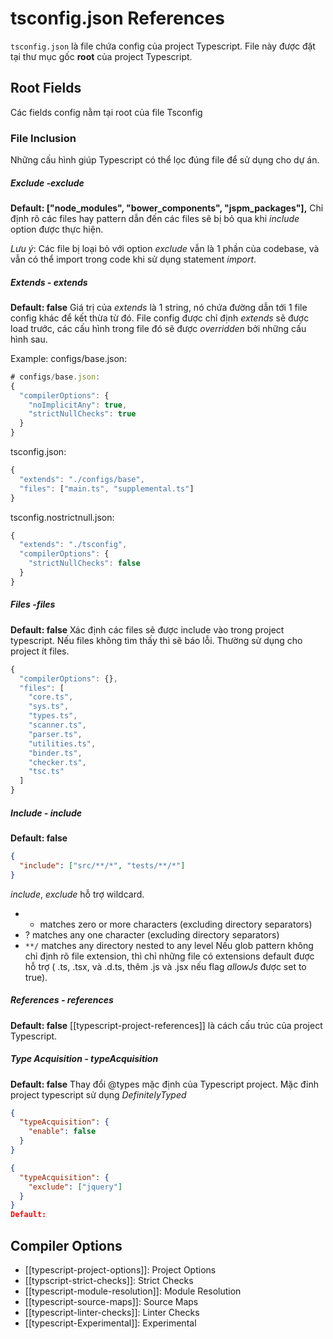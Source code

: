 # tsconfig.json References

`tsconfig.json` là file chứa config của project Typescript. File này được đặt tại thư mục gốc **root** của project Typescript. 

## Root Fields
Các fields config nằm tại root của file Tsconfig

### File Inclusion
Những cấu hình giúp Typescript có thể lọc đúng file để sử dụng cho dự án.
##### Exclude -exclude
**Default: ["node_modules", "bower_components", "jspm_packages"],**
Chỉ định rõ các files hay pattern dẫn đến các files sẽ bị bỏ qua khi *include* option được thực hiện. 

*Lưu ý*: Các file bị loại bỏ với option *exclude* vẫn là 1 phần của codebase, và vẫn có thể import trong code khi sử dụng statement *import*.

##### Extends - extends
**Default: false**
Giá trị của *extends* là 1 string, nó chứa đường dẫn tới 1 file config khác để kết thừa từ đó. 
File config được chỉ định *extends* sẽ được load trước, các cấu hình trong file đó sẽ được *overridden* bởi những cấu hình sau. 

Example:
configs/base.json:
```javascript
# configs/base.json:
{
  "compilerOptions": {
    "noImplicitAny": true,
    "strictNullChecks": true
  }
}
```
tsconfig.json:
```javascript
{
  "extends": "./configs/base",
  "files": ["main.ts", "supplemental.ts"]
}
```
tsconfig.nostrictnull.json:
```javascript
{
  "extends": "./tsconfig",
  "compilerOptions": {
    "strictNullChecks": false
  }
}
```

##### Files -files
**Default: false**
Xác định các files sẽ được include vào trong project typescript. Nếu files không tìm thấy thì sẽ báo lỗi. Thường sử dụng cho project ít files.
```javascript
{
  "compilerOptions": {},
  "files": [
    "core.ts",
    "sys.ts",
    "types.ts",
    "scanner.ts",
    "parser.ts",
    "utilities.ts",
    "binder.ts",
    "checker.ts",
    "tsc.ts"
  ]
}
```
##### Include - include
**Default: false**

```json
{
  "include": ["src/**/*", "tests/**/*"]
}
```

*include*, *exclude* hỗ trợ wildcard.
- * matches zero or more characters (excluding directory separators)
- ? matches any one character (excluding directory separators)
- `**/` matches any directory nested to any level
Nếu glob pattern không chỉ định rõ file extension, thì chỉ những file có extensions default được hỗ trợ ( .ts, .tsx, và .d.ts, thêm .js và .jsx nếu flag *allowJs* được set to true).

##### References - references
**Default: false**
[[typescript-project-references]] là cách cấu trúc của project Typescript.

##### Type Acquisition - typeAcquisition
**Default: false**
Thay đổi @types mặc định của Typescript project. Mặc đinh project typescript sử dụng *DefinitelyTyped* 
```json
{
  "typeAcquisition": {
    "enable": false
  }
}
```
```json
{
  "typeAcquisition": {
    "exclude": ["jquery"]
  }
}
Default:

```

## Compiler Options
- [[typescript-project-options]]: Project Options
- [[typscript-strict-checks]]: Strict Checks
- [[typescript-module-resolution]]: Module Resolution
- [[typescript-source-maps]]: Source Maps
- [[typescript-linter-checks]]: Linter Checks
- [[typescript-Experimental]]: Experimental
